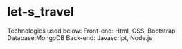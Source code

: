 # let-s_travel
Technologies used below: 
Front-end: Html, CSS, Bootstrap
Database:MongoDB
Back-end: Javascript, Node.js
